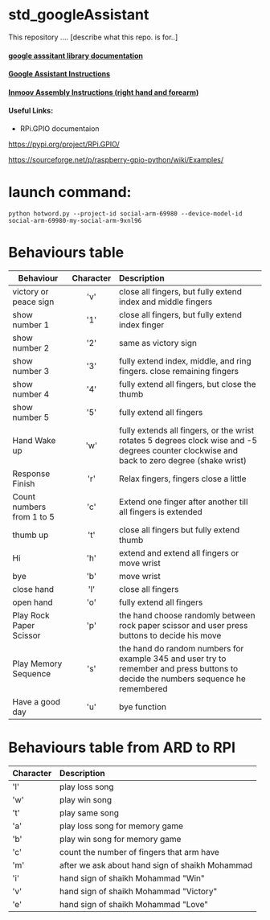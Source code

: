 # std_googleAssistant
This repository .... [describe what this repo. is for..]

#### [google asssitant library documentation](https://developers.google.com/assistant/sdk/reference/library/python/)


#### [Google Assistant Instructions](https://github.com/UAEU-IRI/std_googleAssistant/wiki/Google-Assistant)

#### [Inmoov Assembly Instructions (right hand and forearm)](http://inmoov.fr/hand-and-forarm/)

#### Useful Links:

- RPi.GPIO documentaion

https://pypi.org/project/RPi.GPIO/

https://sourceforge.net/p/raspberry-gpio-python/wiki/Examples/

# launch command:
```
python hotword.py --project-id social-arm-69980 --device-model-id social-arm-69980-my-social-arm-9xnl96
```


# Behaviours table

| Behaviour        | Character           | Description  |
| ------------- |:-------------:| :-----|
| victory or peace sign      | 'v' | close all fingers, but fully extend index and middle fingers    |
| show number 1      | '1' | close all fingers, but fully extend index finger    |
| show number 2      | '2' | same as victory sign    |
| show number 3      | '3' | fully extend index, middle, and ring fingers. close remaining fingers    |
| show number 4      | '4' | fully extend all fingers, but close the thumb   |
| show number 5      | '5' | fully extend all fingers   |
| Hand Wake up | 'w' | fully extends all fingers, or the wrist rotates 5 degrees clock wise and -5 degrees counter clockwise and back to zero degree (shake wrist)|
| Response Finish | 'r' | Relax fingers, fingers close a little |
| Count numbers from 1 to 5 | 'c' | Extend one finger after another till all fingers is extended|
| thumb up | 't' | close all fingers but fully extend thumb |
| Hi | 'h' | extend  and extend all fingers or move wrist |
| bye | 'b' | move wrist |
| close hand | 'l' | close all fingers   |
| open hand | 'o' | fully extend all fingers   |
| Play Rock Paper Scissor | 'p' | the hand choose randomly between rock paper scissor and user press buttons to decide his move |
| Play Memory Sequence | 's' | the hand do random numbers for example 345 and user try to remember and press buttons to decide the numbers sequence he remembered |
| Have a good day | 'u' | bye function   |


# Behaviours table from ARD to RPI

| Character        | Description | 
| ------------- | :-----| 
| 'l'     | play loss song | 
| 'w'     | play win song | 
| 't'     | play same song | 
| 'a'     | play loss song for memory game | 
| 'b'     | play win song for memory game| 
| 'c'     | count the number of fingers that arm have| 
| 'm'     | after we ask about hand sign of shaikh Mohammad  | 
| 'i'     | hand sign of shaikh Mohammad "Win" |
| 'v'     | hand sign of shaikh Mohammad "Victory" | 
| 'e'     | hand sign of shaikh Mohammad "Love" |
